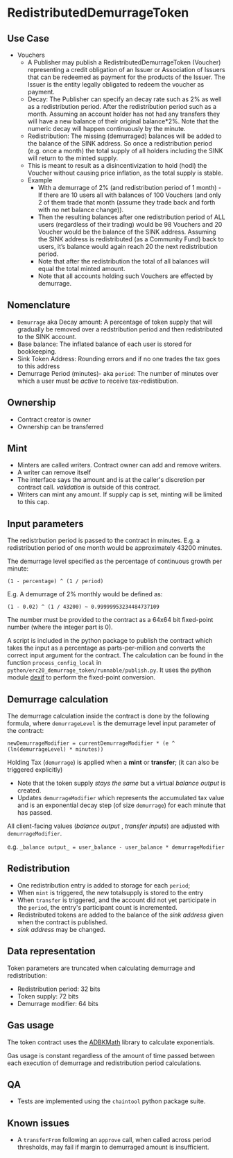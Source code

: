 # RedistributedDemurrageToken

## Use Case
* Vouchers
  * A Publisher may publish a RedistributedDemurrageToken (Voucher) representing a credit obligation of an Issuer or Association of Issuers that can be redeemed as payment for the products of the Issuer. The Issuer is the entity legally obligated to redeem the voucher as payment.
  * Decay: The Publisher can specify an decay rate such as 2% as well as a redistribution period. After the redistribution period such as a month. Assuming an account holder has not had any transfers they will have a new balance of their original balance*2%. Note that the numeric decay will happen continuously by the minute.
  * Redistribution: The missing (demurraged) balances will be added to the balance of the SINK address. So once a redistribution period (e.g. once a month) the total supply of all holders including the SINK will return to the minted supply.
  * This is meant to result as a disincentivization to hold (hodl) the Voucher without causing price inflation, as the total supply is stable.
  * Example 
    -  With a demurrage of 2% (and redistribution period of 1 month) - If there are 10 users all with balances of 100 Vouchers (and only 2 of them trade that month (assume they trade back and forth with no net balance change)). 
    - Then the resulting balances after one redistribution period of ALL users (regardless of their trading) would be 98 Vouchers and 20 Voucher would be the balance of the SINK address. Assuming the SINK address is redistributed (as a Community Fund) back to users, it’s balance would again reach 20 the next redistribution period. 
    - Note that after the redistribution the total of all balances will equal the total minted amount. 
    - Note that all accounts holding such Vouchers are effected by demurrage.

## Nomenclature

* `Demurrage` aka Decay amount: A percentage of token supply that will gradually be removed over a redstribution period and then redistributed to the SINK account.
* Base balance: The inflated balance of each user is stored for bookkeeping.
* Sink Token Address: Rounding errors and if no one trades the tax goes to this address
* Demurrage Period (minutes)- aka `period`: The number of minutes over which a user must be _active_ to receive tax-redistibution. 


## Ownership

* Contract creator is owner
* Ownership can be transferred


## Mint

* Minters are called writers. Contract owner can add and remove writers.
* A writer can remove itself
* The interface says the amount and is at the caller's discretion per contract call. _validation_ is outside of this contract.
* Writers can mint any amount. If supply cap is set, minting will be limited to this cap.


## Input parameters

The redistrbution period is passed to the contract in minutes. E.g. a redistribution period of one month would be approximately 43200 minutes.

The demurrage level specified as the percentage of continuous growth per minute:

`(1 - percentage) ^ (1 / period)`

E.g. A demurrage of 2% monthly would be defined as:

`(1 - 0.02) ^ (1 / 43200) ~ 0.99999953234484737109`

The number must be provided to the contract as a 64x64 bit fixed-point number (where the integer part is 0).

A script is included in the python package to publish the contract which takes the input as a percentage as parts-per-million and converts the correct input argument for the contract. The calculation can be found in the function `process_config_local` in `python/erc20_demurrage_token/runnable/publish.py`. It uses the python module [dexif](https://pypi.org/project/dexif/) to perform the fixed-point conversion.


## Demurrage calculation

The demurrage calculation inside the contract is done by the following formula, where `demurrageLevel` is the demurrage level input parameter of the contract:

`newDemurrageModifier = currentDemurrageModifier * (e ^ (ln(demurrageLevel) * minutes))`

Holding Tax (`demurrage`) is applied when a **mint** or **transfer**; (it can also be triggered explicitly)
- Note that the token supply _stays the same_ but a virtual _balance output_ is created.
- Updates `demurrageModifier` which represents the accumulated tax value and is an exponential decay step (of size `demurrage`) for each minute that has passed.


All client-facing values (_balance output_ , _transfer inputs_) are adjusted with `demurrageModifier`.

e.g. `_balance output_ = user_balance - user_balance * demurrageModifier`


## Redistribution

* One redistribution entry is added to storage for each `period`;
* When `mint` is triggered, the new totalsupply is stored to the entry
* When `transfer` is triggered, and the account did not yet participate in the `period`, the entry's participant count is incremented. 
* Redistributed tokens are added to the balance of the _sink address_ given when the contract is published.
* _sink address_ may be changed.


## Data representation

Token parameters are truncated when calculating demurrage and redistribution:

* Redistribution period: 32 bits
* Token supply: 72 bits
* Demurrage modifier: 64 bits



## Gas usage

The token contract uses the [ADBKMath](https://github.com/abdk-consulting/abdk-libraries-solidity/blob/master/ABDKMath64x64.sol) library to calculate exponentials.

Gas usage is constant regardless of the amount of time passed between each execution of demurrage and redistribution period calculations.


## QA

* Tests are implemented using the `chaintool` python package suite.


## Known issues

* A `transferFrom` following an `approve` call, when called across period thresholds, may fail if margin to demurraged amount is insufficient.
